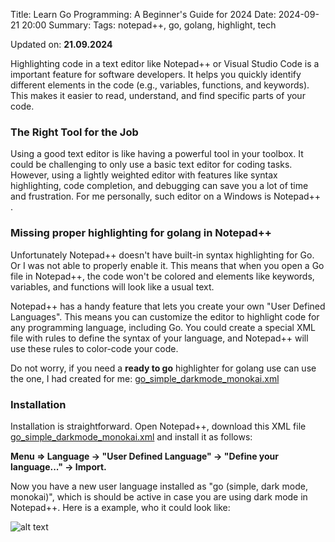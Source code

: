 Title: Learn Go Programming: A Beginner's Guide for 2024
Date: 2024-09-21 20:00
Summary: 
Tags: notepad++, go, golang, highlight, tech

Updated on: **21.09.2024**


Highlighting code in a text editor like Notepad++ or Visual Studio Code is a important feature for software developers. It helps you quickly identify different elements in the code (e.g., variables, functions, and keywords). This makes it easier to read, understand, and find specific parts of your code.

### The Right Tool for the Job

Using a good text editor is like having a powerful tool in your toolbox. It could be challenging to only use a basic text editor for coding tasks. However, using a lightly weighted editor with features like syntax highlighting, code completion, and debugging can save you a lot of time and frustration. For me personally, such editor on a Windows is Notepad++ .

### Missing proper highlighting for golang in Notepad++

Unfortunately Notepad++ doesn't have built-in syntax highlighting for Go. Or I was not able to properly enable it. This means that when you open a Go file in Notepad++, the code won't be colored and elements like keywords, variables, and functions will look like a usual text.

Notepad++ has a handy feature that lets you create your own "User Defined Languages". This means you can customize the editor to highlight code for any programming language, including Go. You could create a special XML file with rules to define the syntax of your language, and Notepad++ will use these rules to color-code your code.

Do not worry, if you need a **ready to go** highlighter for golang use can use the one, I had created for me: [go_simple_darkmode_monokai.xml](https://github.com/vdmitriyev/sourcecodesnippets/blob/master/notepad%2B%2B/go_simple_darkmode_monokai.xml)

### Installation

Installation is straightforward. Open Notepad++, download this XML file [go_simple_darkmode_monokai.xml](https://raw.githubusercontent.com/vdmitriyev/sourcecodesnippets/refs/heads/master/notepad%2B%2B/go_simple_darkmode_monokai.xml) and install it as follows:

**Menu => Language -> "User Defined Language" -> "Define your language..." -> Import.**

Now you have a new user language installed as "go (simple, dark mode, monokai)", which is should be active in case you are using dark mode in Notepad++. Here is a example, who it could look like:

![alt text]({static}../images/tech-03-golang-highlight-notepad++.png)